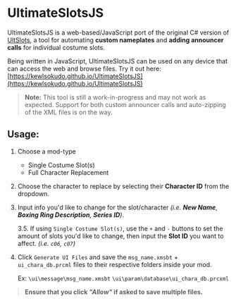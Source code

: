 # UltimateSlotsJS
UltimateSlotsJS is a web-based/JavaScript port of the original C# version of [UltSlots](https://gamebanana.com/tools/12465), a tool for automating **custom nameplates** and **adding announcer calls** for individual costume slots.

Being written in JavaScript, UltimateSlotsJS can be used on any device that can access the web and browse files.
Try it out here: [https://kewlsokudo.github.io/UltimateSlotsJS](https://kewlsokudo.github.io/UltimateSlotsJS)

> **Note:** This tool is still a work-in-progress and may not work as expected. Support for both custom announcer calls and auto-zipping of the XML files is on the way.

## Usage:
1. Choose a mod-type
   - Single Costume Slot(s)
   - Full Character Replacement
2. Choose the character to replace by selecting their **Character ID** from the dropdown.
3. Input info you'd like to change for the slot/character _(i.e. **New Name**, **Boxing Ring Description**, **Series ID**)_.

   3.5. If using `Single Costume Slot(s)`, use the `+` and `-` buttons to set the amount of slots you'd like to change, then input the **Slot ID** you want to affect. _(i.e. `c06`, `c07`)_
4. Click `Generate UI Files` and save the `msg_name.xmsbt` + `ui_chara_db.prcml` files to their respective folders inside your mod.

   Ex:
     `\ui\message\msg_name.xmsbt`
     `\ui\param\database\ui_chara_db.prcxml`
> **Ensure that you click _"Allow"_ if asked to save multiple files.**

